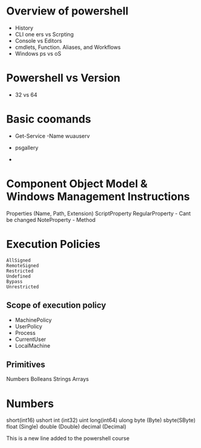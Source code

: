 # Overview of powershell
- History 
- CLI one ers vs Scrpting 
- Console vs Editors 
- cmdlets, Function. Aliases, and Workflows 
- Windows ps vs oS 
# Powershell vs Version 
- 32 vs 64 

# Basic coomands 
- Get-Service -Name wuauserv

- psgallery 
- 

# Component Object Model & Windows Management Instructions
Properties (Name, Path, Extension)
ScriptProperty
RegularProperty - Cant be changed 
NoteProperty - 
Method 
 
# Execution Policies 
    AllSigned
    RemoteSigned
    Restricted
    Undefined
    Bypass
    Unrestricted

## Scope of execution policy 
- MachinePolicy
- UserPolicy
- Process
- CurrentUser
- LocalMachine

## Primitives 
Numbers 
Bolleans 
Strings 
Arrays 

# Numbers 
short(int16)    ushort
int (int32)       uint
long(int64)     ulong
byte (Byte)     sbyte(SByte)
float (Single) 
double (Double)
decimal (Decimal)

This is a new line added to the powershell course